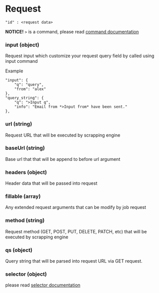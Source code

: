# Request


```
"id" : <request data>
```

**NOTICE!**
`>` is a command, please read [command documentation](command.md)

### input (object)

Request input which customize your request query field by called using input command

Example
```
"input": {
    "q": "query",
    "from": "alex"
},
"query_string": {
    "q": ">Input q",
    "info": "Email from *>Input from* have been sent."
},
```


### url (string)

Request URL that will be executed by scrapping engine


### baseUrl (string)

Base url that that will be append to before url argument


### headers (object)

Header data that will be passed into request


### fillable (array)

Any extended request arguments that can be modify by job request


### method (string)

Request method (GET, POST, PUT, DELETE, PATCH, etc) that will be executed by scrapping engine


### qs (object)

Query string that will be parsed into request URL via GET request.


### selector (object)
please read [selector documentation](selector.md)